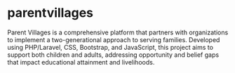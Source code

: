 # parentvillages
Parent Villages is a comprehensive platform that partners with organizations to implement a two-generational approach to serving families. Developed using PHP/Laravel, CSS, Bootstrap, and JavaScript, this project aims to support both children and adults, addressing opportunity and belief gaps that impact educational attainment and livelihoods.

